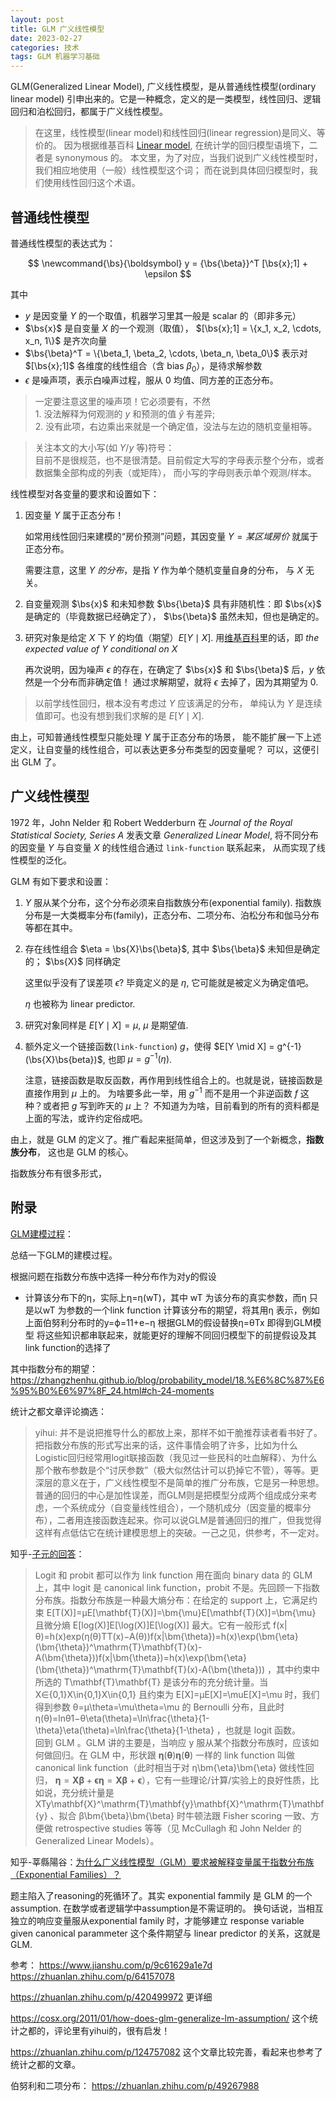 ```yaml
---
layout: post
title: GLM 广义线性模型
date: 2023-02-27
categories: 技术
tags: GLM 机器学习基础
---
```


GLM(Generalized Linear Model), 广义线性模型，是从普通线性模型(ordinary linear model)
引申出来的。它是一种概念，定义的是一类模型，线性回归、逻辑回归和泊松回归，都属于广义线性模型。

> 在这里，线性模型(linear model)和线性回归(linear regression)是同义、等价的。
因为根据维基百科 [Linear model][_lm], 在统计学的回归模型语境下，二者是 synonymous 的。
本文里，为了对应，当我们说到广义线性模型时，我们相应地使用（一般）线性模型这个词；
而在说到具体回归模型时，我们使用线性回归这个术语。

## 普通线性模型

普通线性模型的表达式为： 

$$
\newcommand{\bs}{\boldsymbol}
y = {\bs{\beta}}^T [\bs{x};1] + \epsilon
$$

其中 
- $y$ 是因变量 $Y$ 的一个取值，机器学习里其一般是 scalar 的（即非多元）
- $\bs{x}$ 是自变量 $X$ 的一个观测（取值）， $[\bs{x};1] = \{x_1, x_2, \cdots, x_n, 1\}$ 是齐次向量
- $\bs{\beta}^T = \{\beta_1, \beta_2, \cdots, \beta_n, \beta_0\}$ 表示对 $[\bs{x};1]$ 各维度的线性组合（含 bias $\beta_0$），是待求解参数
- $\epsilon$ 是噪声项，表示白噪声过程，服从 0 均值、同方差的正态分布。

> 一定要注意这里的噪声项！它必须要有，不然  
1\. 没法解释为何观测的 $y$ 和预测的值 $\hat{y}$ 有差异;  
2\. 没有此项，右边乘出来就是一个确定值，没法与左边的随机变量相等。

> 关注本文的大小写(如 $Y$/$y$ 等)符号：  
目前不是很规范，也不是很清楚。目前假定大写的字母表示整个分布，或者数据集全部构成的列表（或矩阵），
而小写的字母则表示单个观测/样本。

线性模型对各变量的要求和设置如下：

1. 因变量 $Y$ 属于正态分布！
  
   如常用线性回归来建模的“房价预测”问题，其因变量 $Y = \textit{某区域房价}$ 就属于正态分布。

   需要注意，这里 *$Y$ 的分布*，是指 $Y$ 作为单个随机变量自身的分布， 与 $X$ 无关。

2. 自变量观测 $\bs{x}$ 和未知参数 $\bs{\beta}$ 具有非随机性：即 $\bs{x}$ 是确定的（毕竟数据已经确定了），
$\bs{\beta}$ 虽然未知，但也是确定的。
3. 研究对象是给定 $X$ 下 $Y$ 的均值（期望）$E[Y \mid X]$. 用[维基百科][_glm]里的话，即 *the expected value of $Y$ conditional on $X$*

   再次说明，因为噪声 $\epsilon$ 的存在，在确定了 $\bs{x}$ 和 $\bs{\beta}$ 后，$y$ 依然是一个分布而非确定值！
   通过求解期望，就将 $\epsilon$ 去掉了，因为其期望为 0.

> 以前学线性回归，根本没有考虑过 $Y$ 应该满足的分布， 单纯认为 $Y$ 是连续值即可。也没有想到我们求解的是 $E[Y \mid X]$. 

由上，可知普通线性模型只能处理 $Y$ 属于正态分布的场景，
能不能扩展一下上述定义，让自变量的线性组合，可以表达更多分布类型的因变量呢？ 可以，这便引出 GLM 了。

## 广义线性模型

1972 年，John Nelder 和 Robert Wedderburn 在 *Journal of the Royal Statistical Society, Series A* 发表文章 *Generalized Linear Model*, 将不同分布的因变量 $Y$ 与自变量 $X$ 的线性组合通过 `link-function` 联系起来，
从而实现了线性模型的泛化。

GLM 有如下要求和设置：

1. $Y$ 服从某个分布，这个分布必须来自指数族分布(exponential family).
   指数族分布是一大类概率分布(family)，正态分布、二项分布、泊松分布和伽马分布等都在其中。
2. 存在线性组合 $\eta = \bs{X}\bs{\beta}$, 其中 $\bs{\beta}$ 未知但是确定的； $\bs{X}$ 同样确定

   这里似乎没有了误差项 $\epsilon$? 毕竟定义的是 $\eta$, 它可能就是被定义为确定值吧。

   $\eta$ 也被称为 linear predictor.

3. 研究对象同样是 $E[Y \mid X] = \mu$, $\mu$ 是期望值.

4. 额外定义一个链接函数(`link-function`) $g$，使得 $E[Y \mid X] = g^{-1}(\bs{X}\bs{beta})$, 也即 $\mu = g^{-1}(\eta)$.
   
   注意，链接函数是取反函数，再作用到线性组合上的。也就是说，链接函数是直接作用到 $\mu$ 上的。
   为啥要多此一举，用 $g^{-1}$ 而不是用一个非逆函数 $f$ 这种？或者把 $g$ 写到昨天的 $\mu$ 上？ 
   不知道为为啥，目前看到的所有的资料都是上面的写法，或许约定俗成吧。

由上，就是 GLM 的定义了。推广看起来挺简单，但这涉及到了一个新概念，**指数族分布**， 这也是 GLM 的核心。

指数族分布有很多形式，





## 附录

[GLM建模过程](https://shangzhih.github.io/zhi-shu-fen-bu-zu-he-yan-yi-xian-xing-hui-gui.html)：


总结一下GLM的建模过程。

根据问题在指数分布族中选择一种分布作为对y的假设
- 计算该分布下的η，实际上η=η(wT)，其中 wT 为该分布的真实参数，而η
只是以wT
为参数的一个link function
计算该分布的期望，将其用η
表示，例如上面伯努利分布时的y=ϕ=11+e−η
根据GLM的假设替换η=θTx
即得到GLM模型
将这些知识都串联起来，就能更好的理解不同回归模型下的前提假设及其link function的选择了

其中指数分布的期望： https://zhangzhenhu.github.io/blog/probability_model/18.%E6%8C%87%E6%95%B0%E6%97%8F_24.html#ch-24-moments

统计之都文章评论摘选：

> yihui: 并不是说把推导什么的都放上来，那样不如干脆推荐读者看书好了。把指数分布族的形式写出来的话，这件事情会明了许多，比如为什么Logistic回归经常用logit联接函数（我见过一些民科的吐血解释）、为什么那个散布参数是个“讨厌参数”（极大似然估计可以扔掉它不管），等等。更深层的意义在于，广义线性模型不是简单的推广分布族，它是另一种思想。普通的回归的中心是加性误差，而GLM则是把模型分成两个组成成分来考虑，一个系统成分（自变量线性组合），一个随机成分（因变量的概率分布），二者用连接函数连起来。你可以说GLM是普通回归的推广，但我觉得这样有点低估它在统计建模思想上的突破。一己之见，供参考，不一定对。

知乎-[子元的回答](https://www.zhihu.com/question/282920402/answer/432082713)：

> Logit 和 probit 都可以作为 link function 用在面向 binary data 的 GLM 上，其中 logit 是 canonical link function，probit 不是。先回顾一下指数分布族。指数分布族是一种最大熵分布：在给定的 support 上，它满足约束 E[T(X)]=μE[\mathbf{T}(X)]=\bm{\mu}E[\mathbf{T}(X)]=\bm{\mu} 且微分熵 E[log⁡(X)]E[\log(X)]E[\log(X)] 最大。它有一般形式 f(x|θ)=h(x)exp⁡(η(θ)TT(x)−A(θ))f(x|\bm{\theta})=h(x)\exp(\bm{\eta}(\bm{\theta})^\mathrm{T}\mathbf{T}(x)-A(\bm{\theta}))f(x|\bm{\theta})=h(x)\exp(\bm{\eta}(\bm{\theta})^\mathrm{T}\mathbf{T}(x)-A(\bm{\theta})) ，其中约束中所选的 T\mathbf{T}\mathbf{T} 是该分布的充分统计量。当 X∈{0,1}X\in\{0,1\}X\in\{0,1\} 且约束为 E[X]=μE[X]=\muE[X]=\mu 时，我们得到参数 θ=μ\theta=\mu\theta=\mu 的 Bernoulli 分布，且此时 η(θ)=ln⁡θ1−θ\eta(\theta)=\ln\frac{\theta}{1-\theta}\eta(\theta)=\ln\frac{\theta}{1-\theta} ，也就是 logit 函数。  
回到 GLM 。GLM 讲的主要是，当响应 y 服从某个指数分布族时，应该如何做回归。在 GLM 中，形状跟 $\bm{\eta}(\bm{\theta})\bm{\eta}(\bm{\theta})$ 一样的 link function 叫做 canonical link function（此时相当于对 η\bm{\eta}\bm{\eta} 做线性回归， $\bm{\eta}=\mathbf{X}\bm{\beta}+\bm{\epsilon}\bm{\eta}=\mathbf{X}\bm{\beta}+\bm{\epsilon} ）$，它有一些理论/计算/实验上的良好性质，比如说，充分统计量是 XTy\mathbf{X}^\mathrm{T}\mathbf{y}\mathbf{X}^\mathrm{T}\mathbf{y} 、拟合 β\bm{\beta}\bm{\beta} 时牛顿法跟 Fisher scoring 一致、方便做 retrospective studies 等等（见 McCullagh 和 John Nelder 的 Generalized Linear Models）。

知乎-莘縣陽谷：[为什么广义线性模型（GLM）要求被解释变量属于指数分布族（Exponential Families）？](https://www.zhihu.com/question/47637500/answer/530659678)

题主陷入了reasoning的死循环了。其实 exponential fammily 是 GLM 的一个 assumption. 在数学或者逻辑学中assumption是不需证明的。
换句话说，当相互独立的响应变量服从exponential family 时，才能够建立
response variable given canonical parammeter 这个条件期望与 linear predictor 的关系，这就是GLM.



参考： https://www.jianshu.com/p/9c61629a1e7d
https://zhuanlan.zhihu.com/p/64157078

https://zhuanlan.zhihu.com/p/420499972 更详细

https://cosx.org/2011/01/how-does-glm-generalize-lm-assumption/ 这个统计之都的，评论里有yihui的，很有启发！

https://zhuanlan.zhihu.com/p/124757082 这个文章比较完善，看起来也参考了统计之都的文章。

伯努利和二项分布： https://zhuanlan.zhihu.com/p/49267988

[^1]: 参考[维基百科-Generalized linear model][_glm]: Generalized linear models were formulated by John Nelder and Robert Wedderburn as a way of unifying various other statistical models, including linear regression, logistic regression and Poisson regression.

[_glm]: https://en.wikipedia.org/wiki/Generalized_linear_model "Generalized linear model"

[_lm]: https://en.wikipedia.org/wiki/Linear_model "Linear model"